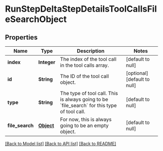 # RunStepDeltaStepDetailsToolCallsFileSearchObject
## Properties

| Name | Type | Description | Notes |
|------------ | ------------- | ------------- | -------------|
| **index** | **Integer** | The index of the tool call in the tool calls array. | [default to null] |
| **id** | **String** | The ID of the tool call object. | [optional] [default to null] |
| **type** | **String** | The type of tool call. This is always going to be &#x60;file_search&#x60; for this type of tool call. | [default to null] |
| **file\_search** | [**Object**](.md) | For now, this is always going to be an empty object. | [default to null] |

[[Back to Model list]](../README.md#documentation-for-models) [[Back to API list]](../README.md#documentation-for-api-endpoints) [[Back to README]](../README.md)

